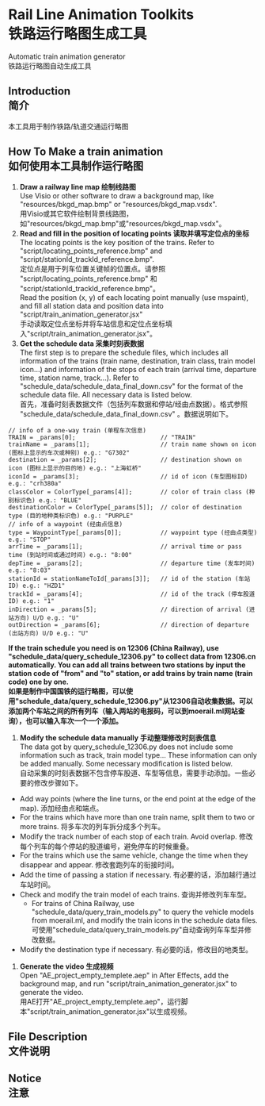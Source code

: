 # Rail Line Animation Toolkits <br>铁路运行略图生成工具
Automatic train animation generator <br>铁路运行略图自动生成工具
## Introduction <br>简介
本工具用于制作铁路/轨道交通运行略图


## How To Make a train animation <br>如何使用本工具制作运行略图

1. **Draw a railway line map 绘制线路图**<br>
Use Visio or other software to draw a background map, like "resources/bkgd_map.bmp" or "resources/bkgd_map.vsdx".<br>
用Visio或其它软件绘制背景线路图，如"resources/bkgd_map.bmp"或"resources/bkgd_map.vsdx"。
1. **Read and fill in the position of locating points 读取并填写定位点的坐标**<br>
The locating points is the key position of the trains. Refer to "script/locating_points_reference.bmp" and "script/stationId_trackId_reference.bmp".<br>
定位点是用于列车位置关键帧的位置点。请参照 "script/locating_points_reference.bmp" 和 "script/stationId_trackId_reference.bmp"。<br>
Read the position (x, y) of each locating point manually (use mspaint), and fill all station data and position data into "script/train_animation_generator.jsx"<br>
手动读取定位点坐标并将车站信息和定位点坐标填入"script/train_animation_generator.jsx"。
1. **Get the schedule data 采集时刻表数据**<br>
The first step is to prepare the schedule files, which includes all information of the trains (train name, destination, train class, train model icon...) and information of the stops of each train (arrival time, departure time, station name, track...). Refer to "schedule_data/schedule_data_final_down.csv" for the format of the schedule data file. All necessary data is listed below.<br>
首先，准备时刻表数据文件（包括列车数据和停站/经由点数据）。格式参照 "schedule_data/schedule_data_final_down.csv" 。数据说明如下。<br>
```
// info of a one-way train (单程车次信息)
TRAIN = _params[0];                        // "TRAIN"
trainName = _params[1];                    // train name shown on icon (图标上显示的车次或种别) e.g.: "G7302"
destination = _params[2];                  // destination shown on icon (图标上显示的目的地) e.g.: "上海虹桥"
iconId = _params[3];                       // id of icon (车型图标ID) e.g.: "crh380a"
classColor = ColorType[_params[4]];        // color of train class (种别标识色) e.g.: "BLUE"
destinationColor = ColorType[_params[5]];  // color of destination type (目的地种类标识色) e.g.: "PURPLE"
// info of a waypoint (经由点信息)
type = WaypointType[_params[0]];           // waypoint type (经由点类型) e.g.: "STOP"
arrTime = _params[1];                      // arrival time or pass time (到站时间或通过时间) e.g.: "8:00"
depTime = _params[2];                      // departure time (发车时间) e.g.: "8:03"
stationId = stationNameToId[_params[3]];   // id of the station (车站ID) e.g.: "HZD1"
trackId = _params[4];                      // id of the track (停车股道ID) e.g.: "1"
inDirection = _params[5];                  // direction of arrival (进站方向) U/D e.g.: "U"
outDirection = _params[6];                 // direction of departure (出站方向) U/D e.g.: "U"
```
**If the train schedule you need is on 12306 (China Railway), use "schedule_data/query_schedule_12306.py" to collect data from 12306.cn automatically. You can add all trains between two stations by input the station code of "from" and "to" station, or add trains by train name (train code) one by one.<br>
如果是制作中国国铁的运行略图，可以使用"schedule_data/query_schedule_12306.py"从12306自动收集数据。可以添加两个车站之间的所有列车（输入两站的电报码，可以到moerail.ml网站查询），也可以输入车次一个一个添加。** <br>

1. **Modify the schedule data manually 手动整理修改时刻表信息**<br>
The data got by query_schedule_12306.py does not include some information such as track, train model type... These information can only be added manually. Some necessary modification is listed below.<br>
自动采集的时刻表数据不包含停车股道、车型等信息，需要手动添加。一些必要的修改步骤如下。<br>
  * Add way points (where the line turns, or the end point at the edge of the map). 添加经由点和端点。
  * For the trains which have more than one train name, split them to two or more trains. 将多车次的列车拆分成多个列车。
  * Modify the track number of each stop of each train. Avoid overlap. 修改每个列车的每个停站的股道编号，避免停车的时候重叠。
  * For the trains which use the same vehicle, change the time when they disappear and appear. 修改套跑列车的衔接时间。
  * Add the time of passing a station if necessary. 有必要的话，添加越行通过车站时间。
  * Check and modify the train model of each trains. 查询并修改列车车型。
    * For trains of China Railway, use "schedule_data/query_train_models.py" to query the vehicle models from moerail.ml, and modify the train icons in the schedule data files. 可使用"schedule_data/query_train_models.py"自动查询列车车型并修改数据。
  * Modify the destination type if necessary. 有必要的话，修改目的地类型。
1. **Generate the video 生成视频**<br>
Open "AE_project_empty_templete.aep" in After Effects, add the background map, and run "script/train_animation_generator.jsx" to generate the video.<br>
用AE打开"AE_project_empty_templete.aep"，运行脚本"script/train_animation_generator.jsx"以生成视频。
## File Description <br>文件说明

## Notice <br>注意
